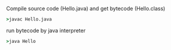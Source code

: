 Compile source code (Hello.java) and get bytecode (Hello.class)
```cmd
>javac Hello.java
```

run bytecode by java interpreter
```cmd
>java Hello
```